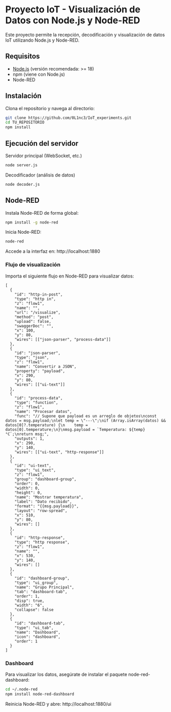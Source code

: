 # Proyecto IoT - Visualización de Datos con Node.js y Node-RED

Este proyecto permite la recepción, decodificación y visualización de datos IoT utilizando Node.js y Node-RED.

## Requisitos

- [Node.js](https://nodejs.org/) (versión recomendada: >= 18)
- npm (viene con Node.js)
- Node-RED

## Instalación

Clona el repositorio y navega al directorio:

```bash
git clone https://github.com/0L1nc3/IoT_experiments.git
cd TU_REPOSITORIO
npm install
```

## Ejecución del servidor
Servidor principal (WebSocket, etc.)
```bash
node server.js
```
Decodificador (análisis de datos)

```bash
node decoder.js
```

## Node-RED
Instala Node-RED de forma global:

```bash
npm install -g node-red
```

Inicia Node-RED:
```bash
node-red
```

Accede a la interfaz en: http://localhost:1880

### Flujo de visualización
Importa el siguiente flujo en Node-RED para visualizar datos:

```
[
  {
    "id": "http-in-post",
    "type": "http in",
    "z": "flow1",
    "name": "",
    "url": "/visualize",
    "method": "post",
    "upload": false,
    "swaggerDoc": "",
    "x": 100,
    "y": 80,
    "wires": [["json-parser", "process-data"]]
  },
  {
    "id": "json-parser",
    "type": "json",
    "z": "flow1",
    "name": "Convertir a JSON",
    "property": "payload",
    "x": 290,
    "y": 80,
    "wires": [["ui-text"]]
  },
  {
    "id": "process-data",
    "type": "function",
    "z": "flow1",
    "name": "Procesar datos",
    "func": "// Supone que payload es un arreglo de objetos\nconst datos = msg.payload;\nlet temp = \"---\";\nif (Array.isArray(datos) && datos[0]?.temperature) {\n    temp = datos[0].temperature;\n}\nmsg.payload = `Temperatura: ${temp} °C`;\nreturn msg;",
    "outputs": 1,
    "x": 290,
    "y": 140,
    "wires": [["ui-text", "http-response"]]
  },
  {
    "id": "ui-text",
    "type": "ui_text",
    "z": "flow1",
    "group": "dashboard-group",
    "order": 0,
    "width": 0,
    "height": 0,
    "name": "Mostrar temperatura",
    "label": "Dato recibido",
    "format": "{{msg.payload}}",
    "layout": "row-spread",
    "x": 510,
    "y": 80,
    "wires": []
  },
  {
    "id": "http-response",
    "type": "http response",
    "z": "flow1",
    "name": "",
    "x": 530,
    "y": 140,
    "wires": []
  },
  {
    "id": "dashboard-group",
    "type": "ui_group",
    "name": "Grupo Principal",
    "tab": "dashboard-tab",
    "order": 1,
    "disp": true,
    "width": "6",
    "collapse": false
  },
  {
    "id": "dashboard-tab",
    "type": "ui_tab",
    "name": "Dashboard",
    "icon": "dashboard",
    "order": 1
  }
]
```

### Dashboard
Para visualizar los datos, asegúrate de instalar el paquete node-red-dashboard:

```bash
cd ~/.node-red
npm install node-red-dashboard
```
Reinicia Node-RED y abre: http://localhost:1880/ui